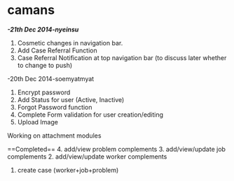 camans
======
<i><b>-21th Dec 2014-nyeinsu</b></i><br/>
1. Cosmetic changes in navigation bar.<br/>
2. Add Case Referral Function<br/>
3. Case Referral Notification at top navigation bar (to discuss later whether to change to push)

-20th Dec 2014-soemyatmyat
1. Encrypt password
2. Add Status for user (Active, Inactive)
3. Forgot Password function
4. Complete Form validation for user creation/editing
5. Upload Image 

Working on attachment modules

==Completed==
4. add/view problem complements
3. add/view/update job complements
2. add/view/update worker complements
1. create case (worker+job+problem)
